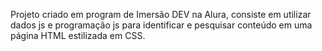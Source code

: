 Projeto criado em program de Imersão DEV na Alura, consiste em utilizar dados js e programação js para identificar e pesquisar conteúdo em uma página HTML estilizada em CSS.
